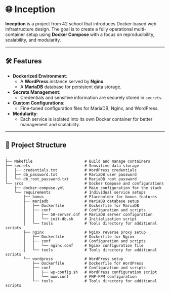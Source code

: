 # 🌐 Inception

**Inception** is a project from 42 school that introduces Docker-based web infrastructure design. The goal is to create a fully operational multi-container setup using **Docker Compose** with a focus on reproducibility, scalability, and modularity.

---

## 🛠 Features

- **Dockerized Environment**:
  - A **WordPress** instance served by **Nginx**.
  - A **MariaDB** database for persistent data storage.
- **Secrets Management**:
  - Credentials and sensitive information are securely stored in `secrets`.
- **Custom Configurations**:
  - Fine-tuned configuration files for MariaDB, Nginx, and WordPress.
- **Modularity**:
  - Each service is isolated into its own Docker container for better management and scalability.

---

## 📂 Project Structure

```plaintext
.
├── Makefile                       # Build and manage containers
├── secrets                        # Sensitive data storage
│   ├── credentials.txt            # WordPress credentials
│   ├── db_password.txt            # MariaDB user password
│   └── db_root_password.txt       # MariaDB root password
└── srcs                           # Docker Compose and configurations
    ├── docker-compose.yml         # Main configuration for the stack
    └── requirements               # Individual service setups
        ├── bonus                  # Placeholder for bonus features
        ├── mariadb                # MariaDB database setup
        │   ├── Dockerfile         # Dockerfile for MariaDB
        │   ├── conf               # Configuration and scripts
        │   │   ├── 50-server.cnf  # MariaDB server configuration
        │   │   └── init-db.sh     # Initialization script
        │   └── tools              # Tools directory for additional scripts
        ├── nginx                  # Nginx reverse proxy setup
        │   ├── Dockerfile         # Dockerfile for Nginx
        │   ├── conf               # Configuration and scripts
        │   │   └── nginx.conf     # Nginx configuration file
        │   └── tools              # Tools directory for additional scripts
        └── wordpress              # WordPress setup
            ├── Dockerfile         # Dockerfile for WordPress
            ├── conf               # Configuration and scripts
            │   ├── wp-config.sh   # WordPress configuration script
            │   └── www.conf       # PHP-FPM configuration
            └── tools              # Tools directory for additional scripts
